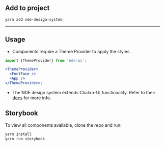 ## Add to project

```sh
yarn add nde-design-system
```

---

## Usage

- Components require a Theme Provider to apply the styles.

```jsx
import {ThemeProvider} from 'nde-ui';

<ThemeProvider>
  <FontFace />
  <App />
</ThemeProvider>;
```

- The NDE design system extends Chakra-UI functionality. Refer to their
  [docs](https://chakra-ui.com/) for more info.

## Storybook

To view all components available, clone the repo and run:

```sh
yarn install
yarn run storybook
```
